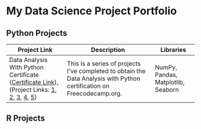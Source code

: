 # My Data Science Project Portfolio

## Python Projects
| Project Link | Description | Libraries
|--------------|-------------|----------
| Data Analysis With Python Certificate ([Certificate Link](https://www.freecodecamp.org/certification/filsoch/data-analysis-with-python-v7)), (Project Links: [1](https://github.com/filsoch/boilerplate-mean-variance-standard-deviation-calculator), [2](https://github.com/filsoch/boilerplate-demographic-data-analyzer), [3](https://github.com/filsoch/boilerplate-medical-data-visualizer), [4](https://github.com/filsoch/boilerplate-page-view-time-series-visualizer), [5](https://github.com/filsoch/boilerplate-sea-level-predictor)) | This is a series of projects I've completed to obtain the Data Analysis with Python certification on Freecodecamp.org. | NumPy, Pandas, Matplotlib, Seaborn

## R Projects
